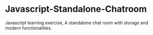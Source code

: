 # Javascript-Standalone-Chatroom
Javascript learning exercise, A standalone chat room with storage and modern functionalities.
